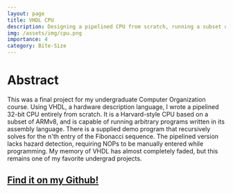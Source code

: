 ```yaml
---
layout: page
title: VHDL CPU
description: Designing a pipelined CPU from scratch, running a subset of the ARM ISA
img: /assets/img/cpu.png
importance: 4
category: Bite-Size
---
```


# Abstract
This was a final project for my undergraduate Computer Organization course.
Using VHDL, a hardware description language, I wrote a pipelined 32-bit CPU entirely from scratch.
It is a Harvard-style CPU based on a subset of ARMv8, and is capable of running arbitrary programs written in its assembly language.
There is a supplied demo program that recursively solves for the n'th entry of the Fibonacci sequence.
The pipelined version lacks hazard detection, requiring NOPs to be manually entered while programming.
My memory of VHDL has almost completely faded, but this remains one of my favorite undergrad projects.

## [Find it on my Github!](https://github.com/nhewitt99/vhdl-cpu)